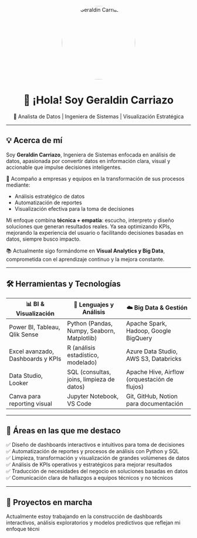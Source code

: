 <p align="center">
  <img src="foto%20maquillada.png" alt="Geraldin Carriazo" width="200" style="border-radius: 50%;">
</p>

<h1 align="center">👋 ¡Hola! Soy Geraldin Carriazo</h1>
<p align="center">🚀 Analista de Datos | Ingeniera de Sistemas | Visualización Estratégica</p>

---

## 💡 Acerca de mí

Soy **Geraldin Carriazo**, Ingeniera de Sistemas enfocada en análisis de datos, apasionada por convertir datos en información clara, visual y accionable que impulse decisiones inteligentes.

🎯 Acompaño a empresas y equipos en la transformación de sus procesos mediante:
- Análisis estratégico de datos
- Automatización de reportes
- Visualización efectiva para la toma de decisiones

Mi enfoque combina **técnica + empatía**: escucho, interpreto y diseño soluciones que generan resultados reales. Ya sea optimizando KPIs, mejorando la experiencia del usuario o facilitando decisiones basadas en datos, siempre busco impacto.

📚 Actualmente sigo formándome en **Visual Analytics y Big Data**, comprometida con el aprendizaje continuo y la mejora constante.

---

## 🛠️ Herramientas y Tecnologías

| 📊 **BI & Visualización**           | 🐍 **Lenguajes y Análisis**                        | ☁️ **Big Data & Gestión**                      |
|------------------------------------|--------------------------------------------------|------------------------------------------------|
| Power BI, Tableau, Qlik Sense      | Python (Pandas, Numpy, Seaborn, Matplotlib)      | Apache Spark, Hadoop, Google BigQuery          |
| Excel avanzado, Dashboards y KPIs | R (análisis estadístico, modelado)               | Azure Data Studio, AWS S3, Databricks          |
| Data Studio, Looker                | SQL (consultas, joins, limpieza de datos)        | Apache Hive, Airflow (orquestación de flujos)  |
| Canva para reporting visual        | Jupyter Notebook, VS Code                        | Git, GitHub, Notion para documentación         |

---

## 💼 Áreas en las que me destaco

✅ Diseño de dashboards interactivos e intuitivos para toma de decisiones  
✅ Automatización de reportes y procesos de análisis con Python y SQL  
✅ Limpieza, transformación y visualización de grandes volúmenes de datos  
✅ Análisis de KPIs operativos y estratégicos para mejorar resultados  
✅ Traducción de necesidades del negocio en soluciones basadas en datos  
✅ Comunicación clara de hallazgos a equipos técnicos y no técnicos  

---

## 📂 Proyectos en marcha

Actualmente estoy trabajando en la construcción de dashboards interactivos, análisis exploratorios y modelos predictivos que reflejan mi enfoque técni

